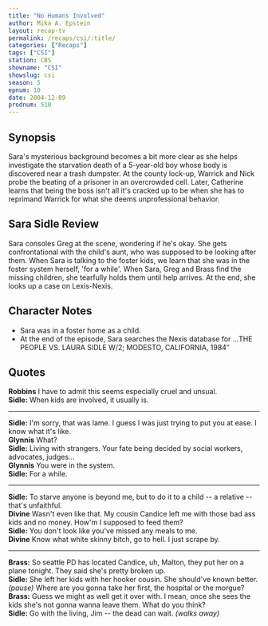 ```yaml
---
title: "No Humans Involved"
author: Mika A. Epstein
layout: recap-tv
permalink: /recaps/csi/:title/
categories: ["Recaps"]
tags: ["CSI"]
station: CBS
showname: "CSI"
showslug: csi
season: 5  
epnum: 10
date: 2004-12-09
prodnum: 510
---
```


## Synopsis

Sara's mysterious background becomes a bit more clear as she helps investigate the starvation death of a 5-year-old boy whose body is discovered near a trash dumpster. At the county lock-up, Warrick and Nick probe the beating of a prisoner in an overcrowded cell. Later, Catherine learns that being the boss isn't all it's cracked up to be when she has to reprimand Warrick for what she deems unprofessional behavior.

## Sara Sidle Review

Sara consoles Greg at the scene, wondering if he's okay. She gets confrontational with the child's aunt, who was supposed to be looking after them. When Sara is talking to the foster kids, we learn that she was in the foster system herself, 'for a while'. When Sara, Greg and Brass find the missing children, she tearfully holds them until help arrives. At the end, she looks up a case on Lexis-Nexis.

## Character Notes

* Sara was in a foster home as a child.  
* At the end of the episode, Sara searches the Nexis database for ...THE PEOPLE VS. LAURA SIDLE W/2; MODESTO, CALIFORNIA, 1984&#8243;

## Quotes

**Robbins** I have to admit this seems especially cruel and unsual.  
**Sidle:** When kids are involved, it usually is.  

- - -

**Sidle:** I'm sorry, that was lame. I guess I was just trying to put you at ease. I know what it's like.  
**Glynnis** What?  
**Sidle:** Living with strangers. Your fate being decided by social workers, advocates, judges...  
**Glynnis** You were in the system.  
**Sidle:** For a while.  

- - -

**Sidle:** To starve anyone is beyond me, but to do it to a child -- a relative -- that's unfaithful.  
**Divine** Wasn't even like that. My cousin Candice left me with those bad ass kids and no money. How'm I supposed to feed them?  
**Sidle:** You don't look like you've missed any meals to me.  
**Divine** Know what white skinny bitch, go to hell. I just scrape by.  

- - -

**Brass:** So seattle PD has located Candice, uh, Malton, they put her on a plane tonight. They said she's pretty broken up.  
**Sidle:** She left her kids with her hooker cousin. She should've known better. _(pause)_ Where are you gonna take her first, the hospital or the morgue?  
**Brass:** Guess we might as well get it over with. I mean, once she sees the kids she's not gonna wanna leave them. What do you think?  
**Sidle:** Go with the living, Jim -- the dead can wait. _(walks away)_